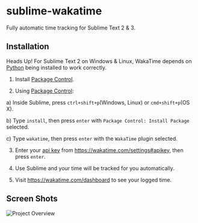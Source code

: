 sublime-wakatime
================

Fully automatic time tracking for Sublime Text 2 & 3.

Installation
------------

Heads Up! For Sublime Text 2 on Windows & Linux, WakaTime depends on [Python](http://www.python.org/getit/) being installed to work correctly.
    
1. Install [Package Control](https://packagecontrol.io/installation).

2. Using [Package Control](https://packagecontrol.io/docs/usage):

  a) Inside Sublime, press `ctrl+shift+p`(Windows, Linux) or `cmd+shift+p`(OS X).

  b) Type `install`, then press `enter` with `Package Control: Install Package` selected.

  c) Type `wakatime`, then press `enter` with the `WakaTime` plugin selected.

3. Enter your [api key](https://wakatime.com/settings#apikey) from https://wakatime.com/settings#apikey, then press `enter`.

4. Use Sublime and your time will be tracked for you automatically.

5. Visit https://wakatime.com/dashboard to see your logged time.

Screen Shots
------------

![Project Overview](https://wakatime.com/static/img/ScreenShots/ScreenShot-2014-10-29.png)

